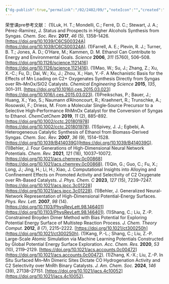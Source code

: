 ```yaml
---
{"dg-publish":true,"permalink":"/02/2402/09/","noteIcon":"","created":"2025-01-31T00:35","updated":"2025-07-01T13:38"}
---
```


荣誉课pre参考文献：
(1)Luk, H. T.; Mondelli, C.; Ferré, D. C.; Stewart, J. A.; Pérez-Ramírez, J. Status and Prospects in Higher Alcohols Synthesis from Syngas. _Chem. Soc. Rev._ **2017**, _46_ (5), 1358–1426. [https://doi.org/10.1039/C6CS00324A](https://doi.org/10.1039/C6CS00324A).
(1)Farrell, A. E.; Plevin, R. J.; Turner, B. T.; Jones, A. D.; O’Hare, M.; Kammen, D. M. Ethanol Can Contribute to Energy and Environmental Goals. _Science_ **2006**, _311_ (5760), 506–508. [https://doi.org/10.1126/science.1121416](https://doi.org/10.1126/science.1121416).
(1)Mao, W.; Su, J.; Zhang, Z.; Xu, X.-C.; Fu, D.; Dai, W.; Xu, J.; Zhou, X.; Han, Y.-F. A Mechanistic Basis for the Effects of Mn Loading on C2+ Oxygenates Synthesis Directly from Syngas over Rh–MnOx/SiO2 Catalysts. _Chemical Engineering Science_ **2015**, _135_, 301–311. [https://doi.org/10.1016/j.ces.2015.03.023](https://doi.org/10.1016/j.ces.2015.03.023).
(1)Preikschas, P.; Bauer, J.; Huang, X.; Yao, S.; Naumann d’Alnoncourt, R.; Kraehnert, R.; Trunschke, A.; Rosowski, F.; Driess, M. From a Molecular Single‐Source Precursor to a Selective High‐Performance RhMnOx Catalyst for the Conversion of Syngas to Ethanol. _ChemCatChem_ **2019**, _11_ (2), 885–892. [https://doi.org/10.1002/cctc.201801978](https://doi.org/10.1002/cctc.201801978).
(1)Spivey, J. J.; Egbebi, A. Heterogeneous Catalytic Synthesis of Ethanol from Biomass-Derived Syngas. _Chem. Soc. Rev._ **2007**, _36_ (9), 1514–1528. [https://doi.org/10.1039/B414039G](https://doi.org/10.1039/B414039G).
(1)Behler, J. Four Generations of High-Dimensional Neural Network Potentials. _Chem. Rev._ **2021**, _121_ (16), 10037–10072. [https://doi.org/10.1021/acs.chemrev.0c00868](https://doi.org/10.1021/acs.chemrev.0c00868).
(1)Qin, G.; Guo, C.; Fu, X.; Long, J.; Jing, H.; Li, H.; Xiao, J. Computational Insights into Alloying and Confinement Effects on Promoted Activity and Selectivity of C2 Oxygenate over Rh-Based Catalysts. _J. Phys. Chem. C_ **2023**, _127_ (15), 7239–7247. [https://doi.org/10.1021/acs.jpcc.3c01228](https://doi.org/10.1021/acs.jpcc.3c01228).
(1)Behler, J. Generalized Neural-Network Representation of High-Dimensional Potential-Energy Surfaces. _Phys. Rev. Lett._ **2007**, _98_ (14). [https://doi.org/10.1103/PhysRevLett.98.146401](https://doi.org/10.1103/PhysRevLett.98.146401).
(1)Shang, C.; Liu, Z.-P. Constrained Broyden Dimer Method with Bias Potential for Exploring Potential Energy Surface of Multistep Reaction Process. _J. Chem. Theory Comput._ **2012**, _8_ (7), 2215–2222. [https://doi.org/10.1021/ct300250h](https://doi.org/10.1021/ct300250h).
(1)Kang, P.-L.; Shang, C.; Liu, Z.-P. Large-Scale Atomic Simulation via Machine Learning Potentials Constructed by Global Potential Energy Surface Exploration. _Acc. Chem. Res._ **2020**, _53_ (10), 2119–2129. [https://doi.org/10.1021/acs.accounts.0c00472](https://doi.org/10.1021/acs.accounts.0c00472).
(1)Zhang, K.-X.; Liu, Z.-P. In Situ Surfaced Mn–Mn Dimeric Sites Dictate CO Hydrogenation Activity and C2 Selectivity over MnRh Binary Catalysts. _J. Am. Chem. Soc._ **2024**, _146_ (39), 27138–27151. [https://doi.org/10.1021/jacs.4c10052](https://doi.org/10.1021/jacs.4c10052).